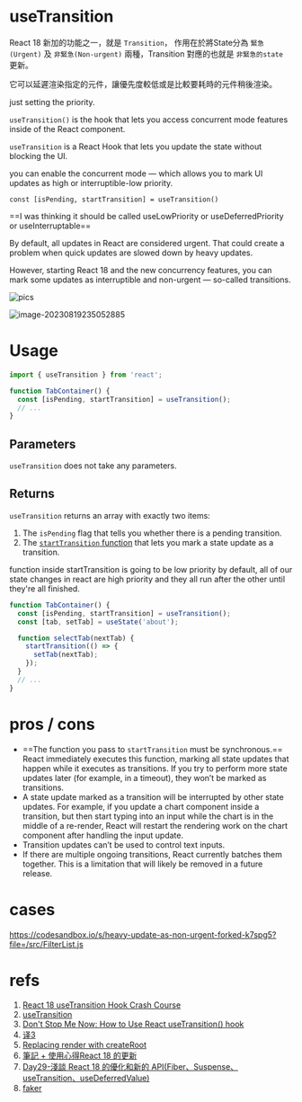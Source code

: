 # useTransition

React 18 新加的功能之一，就是 `Transition`， 作用在於將State分為 `緊急(Urgent)` 及 `非緊急(Non-urgent)` 兩種，Transition 對應的也就是 `非緊急的state` 更新。

它可以延遲渲染指定的元件，讓優先度較低或是比較要耗時的元件稍後渲染。

just setting the priority. 

`useTransition()` is the hook that lets you access concurrent mode features inside of the React component.

`useTransition` is a React Hook that lets you update the state without blocking the UI.

you can enable the concurrent mode — which allows you to mark UI updates as high or interruptible-low priority.

`const [isPending, startTransition] = useTransition()`

==I was thinking it should be called useLowPriority or useDeferredPriority or useInterruptable==

By default, all updates in React are considered urgent. That could create a problem when quick updates are slowed down by heavy updates.

However, starting React 18 and the new concurrency features, you can mark some updates as interruptible and non-urgent — so-called transitions.

![pics](https://s2.loli.net/2023/08/19/qhC3bkrFwfJ8xyK.png)

![image-20230819235052885](https://s2.loli.net/2023/08/19/69ICqGyNAtJfco4.png)

# Usage

```jsx
import { useTransition } from 'react';

function TabContainer() {
  const [isPending, startTransition] = useTransition();
  // ...
}
```

## Parameters 

`useTransition` does not take any parameters.

## Returns 

`useTransition` returns an array with exactly two items:

1. The `isPending` flag that tells you whether there is a pending transition.
2. The [`startTransition` function](https://react.dev/reference/react/useTransition#starttransition) that lets you mark a state update as a transition.

function inside startTransition is going to be low priority by default,  all of our state changes in react are high priority and they all run after the other until they're all finished.

```jsx
function TabContainer() {
  const [isPending, startTransition] = useTransition();
  const [tab, setTab] = useState('about');

  function selectTab(nextTab) {
    startTransition(() => {
      setTab(nextTab);
    });
  }
  // ...
}
```

# pros / cons

- ==The function you pass to `startTransition` must be synchronous.== React immediately executes this function, marking all state updates that happen while it executes as transitions. If you try to perform more state updates later (for example, in a timeout), they won’t be marked as transitions.
- A state update marked as a transition will be interrupted by other state updates. For example, if you update a chart component inside a transition, but then start typing into an input while the chart is in the middle of a re-render, React will restart the rendering work on the chart component after handling the input update.
- Transition updates can’t be used to control text inputs.
- If there are multiple ongoing transitions, React currently batches them together. This is a limitation that will likely be removed in a future release.

# cases

https://codesandbox.io/s/heavy-update-as-non-urgent-forked-k7spg5?file=/src/FilterList.js

# refs

1. [React 18 useTransition Hook Crash Course](https://www.youtube.com/watch?v=N5R6NL3UE7I)
2. [useTransition](https://react.dev/reference/react/useTransition)
3. [Don't Stop Me Now: How to Use React useTransition() hook](https://dmitripavlutin.com/react-usetransition/#3-heavy-ui-updates-as-transitions)
4. [译3](https://juejin.cn/post/7020621789172613157)
5. [Replacing render with createRoot](https://github.com/reactwg/react-18/discussions/5)
6. [筆記 + 使用心得React 18 的更新](https://ithelp.ithome.com.tw/articles/10309484)
7. [Day29-淺談 React 18 的優化和新的 API(Fiber、Suspense、useTransition、useDeferredValue)](https://ithelp.ithome.com.tw/articles/10281124)
8. [faker](https://fakerjs.dev/)